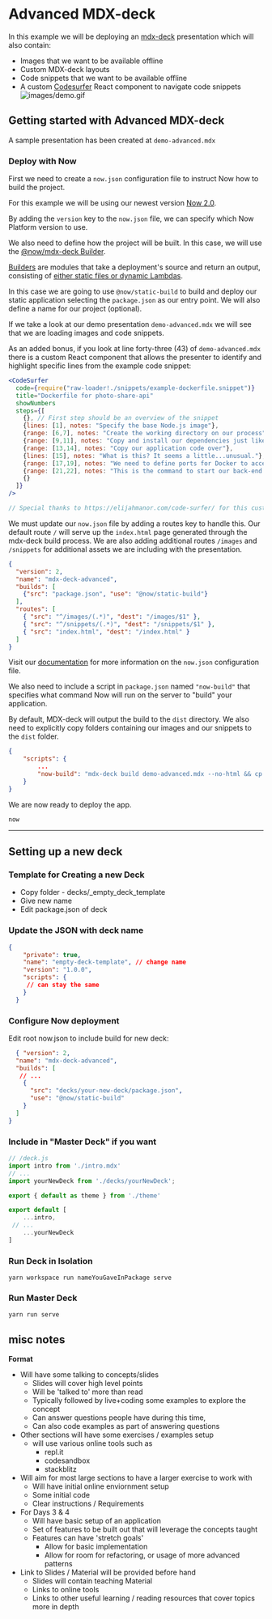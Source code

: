 # Advanced MDX-deck

In this example we will be deploying an [mdx-deck](https://github.com/jxnblk/mdx-deck) presentation which will also contain:

+ Images that we want to be available offline
+ Custom MDX-deck layouts
+ Code snippets that we want to be available offline
+ A custom [Codesurfer](https://elijahmanor.com/code-surfer/) React component to navigate code snippets
![images/demo.gif](images/demo.gif)

## Getting started with Advanced MDX-deck

A sample presentation has been created at `demo-advanced.mdx`

### Deploy with Now

First we need to create a `now.json` configuration file to instruct Now how to build the project.

For this example we will be using our newest version [Now 2.0](https://zeit.co/docs/v2/platform/upgrade-to-2-0/).

By adding the `version` key to the `now.json` file, we can specify which Now Platform version to use.

We also need to define how the project will be built. In this case, we will use the [@now/mdx-deck Builder](https://zeit.co/docs/v2/deployments/official-builders/mdx-deck-now-mdx-deck/).

[Builders](https://zeit.co/docs/v2/deployments/builders/overview/) are modules that take a deployment's source and return an output, consisting of [either static files or dynamic Lambdas](https://zeit.co/docs/v2/deployments/builds/#sources-and-outputs).

In this case we are going to use `@now/static-build` to build and deploy our static application selecting the `package.json` as our entry point. We will also define a name for our project (optional).

If we take a look at our demo presentation `demo-advanced.mdx` we will see that we are loading images and code snippets.

As an added bonus, if you look at line forty-three (43) of `demo-advanced.mdx` there is a custom React component that allows the presenter to identify and highlight specific lines from the example code snippet:

```jsx
<CodeSurfer
  code={require("raw-loader!./snippets/example-dockerfile.snippet")} 
  title="Dockerfile for photo-share-api"
  showNumbers
  steps={[
    {}, // First step should be an overview of the snippet
    {lines: [1], notes: "Specify the base Node.js image"},
    {range: [6,7], notes: "Create the working directory on our process"},
    {range: [9,11], notes: "Copy and install our dependencies just like we would locally"},
    {range: [13,14], notes: "Copy our application code over"},
    {lines: [15], notes: "What is this? It seems a little...unusual."},
    {range: [17,19], notes: "We need to define ports for Docker to access"},
    {range: [21,22], notes: "This is the command to start our back-end server"},
    {}
  ]}
/>

// Special thanks to https://elijahmanor.com/code-surfer/ for this custom component
```

We must update our `now.json` file by adding a routes key to handle this. Our default route `/` will serve up the `index.html` page generated through the mdx-deck build process. We are also adding additional routes `/images` and `/snippets` for additional assets we are including with the presentation.

```json
{
  "version": 2,
  "name": "mdx-deck-advanced",
  "builds": [
    {"src": "package.json", "use": "@now/static-build"}
  ],
  "routes": [
    { "src": "^/images/(.*)", "dest": "/images/$1" },
    { "src": "^/snippets/(.*)", "dest": "/snippets/$1" },
    { "src": "index.html", "dest": "/index.html" }
  ]
}
```

Visit our [documentation](https://zeit.co/docs/v2/deployments/configuration) for more information on the `now.json` configuration file.

We also need to include a script in `package.json` named `"now-build"` that specifies what command Now will run on the server to "build" your application.

By default, MDX-deck will output the build to the `dist` directory. We also need to explicitly copy folders containing our images and our snippets to the `dist` folder.

```json
{
    "scripts": {
        ...
        "now-build": "mdx-deck build demo-advanced.mdx --no-html && cp -r images dist/ && cp -r snippets dist/"
    }
}
```

We are now ready to deploy the app.

```
now
```

---

## Setting up a new deck

### Template for Creating a new Deck

+ Copy folder - decks/_empty_deck_template
+ Give new name
+ Edit package.json of deck

### Update the JSON with deck name

```json
{
    "private": true,
    "name": "empty-deck-template", // change name
    "version": "1.0.0",
    "scripts": {
     // can stay the same
    }
  }
```

### Configure Now deployment

Edit root now.json to include build for new deck:

```json
  { "version": 2,
  "name": "mdx-deck-advanced",
  "builds": [
   // ...
    {
      "src": "decks/your-new-deck/package.json",
      "use": "@now/static-build"
    }
  ]
}
```

### Include in "Master Deck" if you want

```js
// /deck.js
import intro from './intro.mdx'
// ...
import yourNewDeck from './decks/yourNewDeck';

export { default as theme } from './theme'

export default [
    ...intro,
 // ...
    ...yourNewDeck
]
```


### Run Deck in Isolation

```shell
yarn workspace run nameYouGaveInPackage serve
```

### Run Master Deck

```shell
yarn run serve 
```

## misc notes

**Format**

+ Will have some talking to concepts/slides 
  + Slides will cover high level points
  + Will be 'talked to' more than read
  + Typically followed by live+coding some examples to explore the concept
  + Can answer questions people have during this time,
  + Can also code examples as part of answering questions 
+ Other sections will have some exercises / examples setup
  + will use various online tools such as
    + repl.it
    + codesandbox
    + stackblitz
+ Will aim for most large sections to have a larger exercise to work with
  + Will have initial online enviornment setup
  + Some initial code
  + Clear instructions / Requirements 
+ For Days 3 & 4
  + Will have basic setup of an application 
  + Set of features to be built out that will leverage the concepts taught
  + Features can have 'stretch goals' 
    + Allow for basic implementation
    + Allow for room for refactoring, or usage of more advanced patterns
+ Link to Slides / Material will be provided before hand
  + Slides will contain teaching Material
  + Links to online tools
  + Links to other useful learning / reading resources that cover topics more in depth    